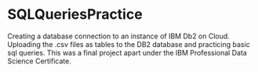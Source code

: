 # SQLQueriesPractice
Creating a database connection to an instance of IBM Db2 on Cloud. Uploading the .csv files as tables to the DB2 database and practicing basic sql queries. This was a final project apart under the IBM Professional Data Science Certificate.

